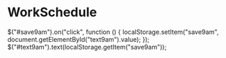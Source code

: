# WorkSchedule
$("#save9am").on("click", function () {
  localStorage.setItem("save9am", document.getElementById("text9am").value);
});
$("#text9am").text(localStorage.getItem("save9am"));